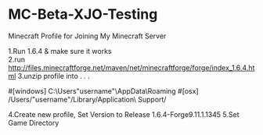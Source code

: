 # MC-Beta-XJO-Testing
Minecraft Profile for Joining My Minecraft Server

1.Run 1.6.4 & make sure it works            
2.run http://files.minecraftforge.net/maven/net/minecraftforge/forge/index_1.6.4.html
3.unzip profile into . . .

#[windows]
C:\Users\"username"\AppData\Roaming
#[osx] 
/Users/"username"/Library/Application\ Support/

4.Create new profile, Set Version to Release 1.6.4-Forge9.11.1.1345
5.Set Game Directory

